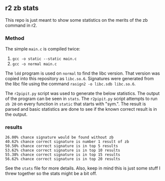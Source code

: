 ## r2 zb stats

This repo is just meant to show some statistics on the merits of the zb command
in r2. 

### Method
The simple `main.c` is compiled twice:
1. `gcc -o static --static main.c`
2. `gcc -o normal main.c`

The `ldd` program is used on `normal` to find the libc version. That version
was copied into this repository as `libc.so.6`. Signatures were generated from
the libc file using the command `rasign2 -o libc.sdb libc.so.6`.

The `r2pipit.py` script was used to generate the below statistics. The output
of the program can be seen in `stats`. The `r2pipit.py` script attempts to run
`zb 20` on every function in `static` that starts with "sym.". The result is
parsed and basic statistics are done to see if the known correct result is in
the output.

### results

```
26.00% chance signature would be found without zb
40.62% chance correct signature is number 1 result of zb
50.50% chance correct signature is in top 5 results
53.62% chance correct signature is in top 10 results
55.38% chance correct signature is in top 15 results
56.62% chance correct signature is in top 20 results
```

See the `stats` file for more details. Also, keep in mind this is just some
stuff I threw together so the stats might be a bit off.
